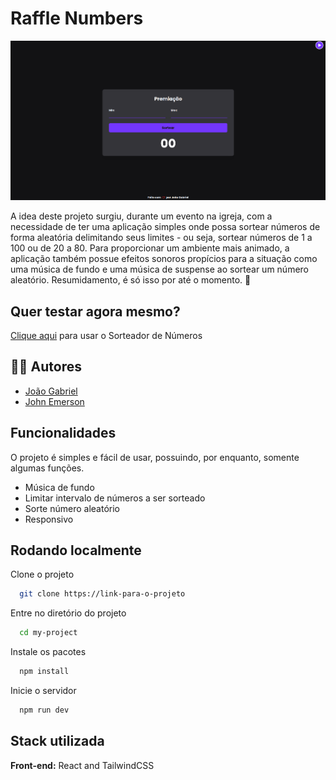 
# Raffle Numbers

<img src="screen.png" alt="screen" />

A idea deste projeto surgiu, durante um evento na igreja, com a necessidade de ter uma aplicação simples onde possa sortear números de forma aleatória delimitando seus limites - ou seja, sortear números de 1 a 100 ou de 20 a 80. Para proporcionar um ambiente mais animado, a aplicação também possue efeitos sonoros propícios para a situação como uma música de fundo e uma música de suspense ao sortear um número aleatório. Resumidamento, é só isso por até o momento. 💙



## Quer testar agora mesmo?

[Clique aqui](https://raffle-numbers.vercel.app/) para usar o Sorteador de Números
## 👨‍💻 Autores

- [João Gabriel](https://www.github.com/JGabriel963)
- [John Emerson](https://www.github.com/johnggli)


## Funcionalidades

O projeto é simples e fácil de usar, possuindo, por enquanto, somente algumas funções.

- Música de fundo
- Limitar intervalo de números a ser sorteado
- Sorte número aleatório 
- Responsivo


## Rodando localmente

Clone o projeto

```bash
  git clone https://link-para-o-projeto
```

Entre no diretório do projeto

```bash
  cd my-project
```
Instale os pacotes 

```bash
  npm install 
```
Inicie o servidor

```bash
  npm run dev
```


## Stack utilizada

**Front-end:** React and TailwindCSS





